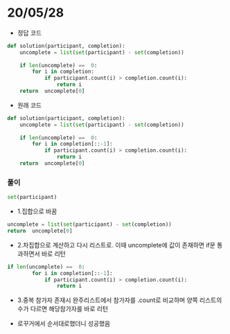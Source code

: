 # 20/05/28
- 정답 코드
```python
def solution(participant, completion):
    uncomplete = list(set(participant) - set(completion))
    
    if len(uncomplete) ==  0:
        for i in completion:
            if participant.count(i) > completion.count(i):
                return i
    return  uncomplete[0]  
```
- 원래 코드
```python
def solution(participant, completion):
    uncomplete = list(set(participant) - set(completion))
    
    if len(uncomplete) ==  0:
        for i in completion[::-1]:
            if participant.count(i) > completion.count(i):
                return i
    return  uncomplete[0]  
```

### 풀이
```python
set(participant)
``` 
- 1.집합으로 바꿈
```python
uncomplete = list(set(participant) - set(completion))
return  uncomplete[0]
``` 
- 2.차집합으로 계산하고 다시 리스트로. 이때 uncomplete에 값이 존재하면 if문 통과하면서 바로 리턴
```python
if len(uncomplete) ==  0:
        for i in completion[::-1]:
            if participant.count(i) > completion.count(i):
                return i
```
- 3.중복 참가자 존재시 완주리스트에서 참가자를 .count로 비교하며 양쪽 리스트의 수가 다르면 해당참가자를 바로 리턴

- 로꾸거에서 순서대로했더니 성공했음

